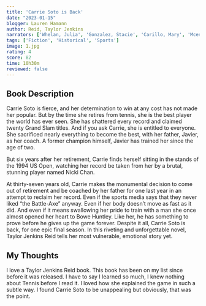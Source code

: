 ```yaml
---
title: 'Carrie Soto is Back'
date: "2023-01-15"
blogger: Lauren Hamann
author: Reid, Taylor Jenkins
narrators: ['Whelan, Julia', 'Gonzalez, Stacie', 'Carillo, Mary', 'Mcenroe, Patrick', 'Simmelkjaer, Rob', 'Wayne, Brendan', 'Meyers, Max', 'Piniella, Reynaldo', 'Athavale, Vidish', 'Bromhead, Tom', 'Miller, Heath', 'Arrington, Sara' ]
tags: ['Fiction', 'Historical', 'Sports']
image: 1.jpg
rating: 4
score: 82
time: 10h30m
reviewed: false
---
```



## Book Description
Carrie Soto is fierce, and her determination to win at any cost has not made her popular. But by the time she retires from tennis, she is the best player the world has ever seen. She has shattered every record and claimed twenty Grand Slam titles. And if you ask Carrie, she is entitled to everyone. She sacrificed nearly everything to become the best, with her father, Javier, as her coach. A former champion himself, Javier has trained her since the age of two.

But six years after her retirement, Carrie finds herself sitting in the stands of the 1994 US Open, watching her record be taken from her by a brutal, stunning player named Nicki Chan.

At thirty-seven years old, Carrie makes the monumental decision to come out of retirement and be coached by her father for one last year in an attempt to reclaim her record. Even if the sports media says that they never liked “the Battle-Axe” anyway. Even if her body doesn’t move as fast as it did. And even if it means swallowing her pride to train with a man she once almost opened her heart to Bowe Huntley. Like her, he has something to prove before he gives up the game forever.
Despite it all, Carrie Soto is back, for one epic final season. In this riveting and unforgettable novel, Taylor Jenkins Reid tells her most vulnerable, emotional story yet.

## My Thoughts
I love a Taylor Jenkins Reid book. This book has been on my list since before it was released. I have to say I learned so much, I knew nothing about Tennis before I read it. I loved how she explained the game in such a subtle way. I found Carrie Soto to be unappealing but obviously, that was the point. 